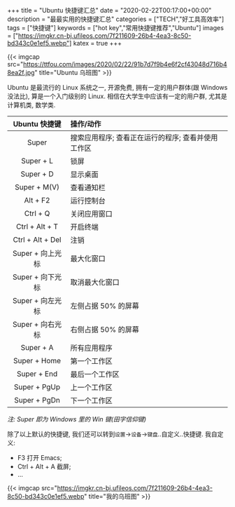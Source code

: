 +++
title = "Ubuntu 快捷键汇总"
date = "2020-02-22T00:17:00+00:00"
description = "最最实用的快捷键汇总"
categories = ["TECH","好工具高效率"]
tags = ["快捷键"]
keywords = ["hot key","常用快捷键推荐","Ubuntu"]
images = ["https://imgkr.cn-bj.ufileos.com/7f211609-26b4-4ea3-8c50-bd343c0e1ef5.webp"]
katex = true
+++

{{< imgcap src="https://ttfou.com/images/2020/02/22/91b7d7f9b4e6f2cf43048d716b48ea2f.jpg" title="Ubuntu 乌班图" >}}

Ubuntu 是最流行的 Linux 系统之一, 开源免费, 拥有一定的用户群体(跟 Windows 没法比), 算是一个入门级别的 Linux. 相信在大学生中应该有一定的用户群, 尤其是计算机类, 数学类.

| Ubuntu 快捷键    | 操作/动作                                          |
|:----------------:|:---------------------------------------------------|
| Super            | 搜索应用程序; 查看正在运行的程序; 查看并使用工作区 |
| Super + L        | 锁屏                                               |
| Super + D        | 显示桌面                                           |
| Super + M(V)     | 查看通知栏                                         |
| Alt + F2         | 运行控制台                                         |
| Ctrl + Q         | 关闭应用窗口                                       |
| Ctrl + Alt + T   | 开启终端                                           |
| Ctrl + Alt + Del | 注销                                                   |
| Super + 向上光标 | 最大化窗口                                         |
| Super + 向下光标 | 取消最大化窗口    　                               |
| Super + 向左光标 | 左侧占据 50% 的屏幕　　　                          |
| Super + 向右光标 | 右侧占据 50% 的屏幕　　　　                        |
| Super + A        | 所有应用程序     　                                |
| Super + Home     | 第一个工作区                                       |
| Super + End      | 最后一个工作区                                     |
| Super + PgUp     | 上一个工作区                                       |
| Super + PgDn     | 下一个工作区                                       |

*注: Super 即为 Windows 里的 Win 键(田字信仰键)*

除了以上默认的快捷键, 我们还可以转到`设置`$\to$`设备`$\to$`键盘`..自定义..快捷键. 我自定义: 

- F3 打开 Emacs;
- Ctrl + Alt + A 截屏;
- ...

{{< imgcap src="https://imgkr.cn-bj.ufileos.com/7f211609-26b4-4ea3-8c50-bd343c0e1ef5.webp" title="我的乌班图" >}}
